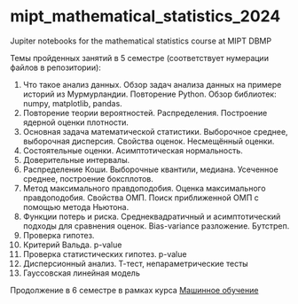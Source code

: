 # mipt_mathematical_statistics_2024
Jupiter notebooks for the mathematical statistics course at MIPT DBMP

Темы пройденных занятий в 5 семестре (соответствует нумерации файлов в репозитории):
1. Что такое анализ данных. Обзор задач анализа данных на примере историй из Мурмурландии. Повторение Python. Обзор библиотек: numpy, matplotlib, pandas.
2. Повторение теории вероятностей. Распределения. Построение ядерной оценки плотности.
3. Основная задача математической статистики. Выборочное среднее, выборочная дисперсия. Свойства оценок. Несмещённый оценки.
4. Состоятельные оценки. Асимптотическая нормальность.
5. Доверительные интервалы.
6. Распределение Коши. Выборочные квантили, медиана. Усеченное среднее, построение боксплотов.
7. Метод максимального правдоподобия. Оценка максимального правдоподобия. Свойства ОМП. Поиск приближенной ОМП с помощью метода Ньютона.
8. Функции потерь и риска. Среднеквадратичный и асимптотический подходы для сравнения оценок. Bias-variance разложение. Бутстреп.
9. Проверка гипотез.
10. Критерий Вальда. p-value
11. Проверка статистических гипотез. p-value
12. Дисперсионный анализ. Т-тест, непараметрические тесты
13. Гауссовская линейная модель

Продолжение в 6 семестре в рамках курса [Машинное обучение](https://github.com/k-ondrat/mipt_machine_learning_2025)
